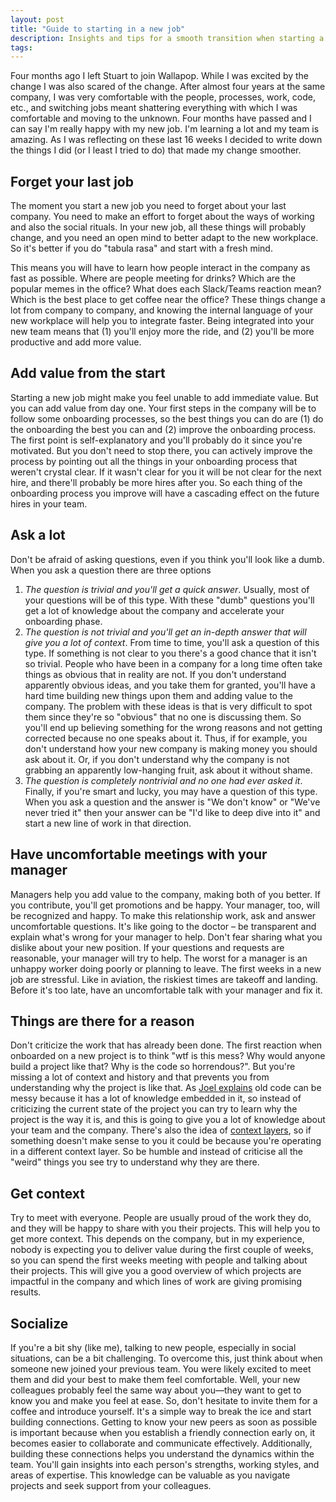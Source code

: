 ```yaml
---
layout: post
title: "Guide to starting in a new job" 
description: Insights and tips for a smooth transition when starting a new job
tags:
---
```


Four months ago I left Stuart to join Wallapop. While I was excited by the change I was also scared of the change. After almost four years at the same company, I was very comfortable with the people, processes, work, code, etc., and switching jobs meant shattering everything with which I was comfortable and moving to the unknown. Four months have passed and I can say I'm really happy with my new job. I'm learning a lot and my team is amazing. As I was reflecting on these last 16 weeks I decided to write down the things I did (or I least I tried to do) that made my change smoother. 


## Forget your last job

The moment you start a new job you need to forget about your last company. You need to make an effort to forget about the ways of working and also the social rituals. In your new job, all these things will probably change, and you need an open mind to better adapt to the new workplace. So it's better if you do "tabula rasa" and start with a fresh mind.

This means you will have to learn how people interact in the company as fast as possible. Where are people meeting for drinks? Which are the popular memes in the office? What does each Slack/Teams reaction mean? Which is the best place to get coffee near the office? These things change a lot from company to company, and knowing the internal language of your new workplace will help you to integrate faster. Being integrated into your new team means that (1) you'll enjoy more the ride, and (2) you'll be more productive and add more value.

## Add value from the start

Starting a new job might make you feel unable to add immediate value. But you can add value from day one. Your first steps in the company will be to follow some onboarding processes, so the best things you can do are (1) do the onboarding the best you can and (2) improve the onboarding process. The first point is self-explanatory and you'll probably do it since you're motivated. But you don't need to stop there, you can actively improve the process by pointing out all the things in your onboarding process that weren't crystal clear. If it wasn't clear for you it will be not clear for the next hire, and there'll probably be more hires after you. So each thing of the onboarding process you improve will have a cascading effect on the future hires in your team.


## Ask a lot

Don't be afraid of asking questions, even if you think you'll look like a dumb. When you ask a question there are three options
1. *The question is trivial and you'll get a quick answer*. Usually, most of your questions will be of this type. With these "dumb" questions you'll get a lot of knowledge about the company and accelerate your onboarding phase.
2. *The question is not trivial and you'll get an in-depth answer that will give you a lot of context*. From time to time, you'll ask a question of this type. If something is not clear to you there's a good chance that it isn't so trivial. People who have been in a company for a long time often take things as obvious that in reality are not. If you don't understand apparently obvious ideas, and you take them for granted, you'll have a hard time building new things upon them and adding value to the company. The problem with these ideas is that is very difficult to spot them since they're so "obvious" that no one is discussing them. So you'll end up believing something for the wrong reasons and not getting corrected because no one speaks about it. Thus, if for example, you don't understand how your new company is making money you should ask about it. Or, if you don't understand why the company is not grabbing an apparently low-hanging fruit, ask about it without shame. 
3. *The question is completely nontrivial and no one had ever asked it*. Finally, if you're smart and lucky, you may have a question of this type. When you ask a question and the answer is "We don't know" or "We've never tried it" then your answer can be "I'd like to deep dive into it" and start a new line of work in that direction.


## Have uncomfortable meetings with your manager

Managers help you add value to the company, making both of you better. If you contribute, you'll get promotions and be happy. Your manager, too, will be recognized and happy. To make this relationship work, ask and answer uncomfortable questions. It's like going to the doctor – be transparent and explain what's wrong for your manager to help. Don't fear sharing what you dislike about your new position. If your questions and requests are reasonable, your manager will try to help. The worst for a manager is an unhappy worker doing poorly or planning to leave. The first weeks in a new job are stressful. Like in aviation, the riskiest times are takeoff and landing. Before it's too late, have an uncomfortable talk with your manager and fix it.


## Things are there for a reason

Don't criticize the work that has already been done. The first reaction when onboarded on a new project is to think "wtf is this mess? Why would anyone build a project like that? Why is the code so horrendous?". But you're missing a lot of context and history and that prevents you from understanding why the project is like that. As [Joel explains](https://www.joelonsoftware.com/2000/04/06/things-you-should-never-do-part-i/) old code can be messy because it has a lot of knowledge embedded in it, so instead of criticizing the current state of the project you can try to learn why the project is the way it is, and this is going to give you a lot of knowledge about your team and the company. There's also the idea of [context layers](https://lethain.com/layers-of-context/), so if something doesn't make sense to you it could be because you're operating in a different context layer. So be humble and instead of criticise all the "weird" things you see try to understand why they are there.

## Get context

Try to meet with everyone. People are usually proud of the work they do, and they will be happy to share with you their projects. This will help you to get more context. This depends on the company, but in my experience, nobody is expecting you to deliver value during the first couple of weeks, so you can spend the first weeks meeting with people and talking about their projects. This will give you a good overview of which projects are impactful in the company and which lines of work are giving promising results.

## Socialize

If you're a bit shy (like me), talking to new people, especially in social situations, can be a bit challenging. To overcome this, just think about when someone new joined your previous team. You were likely excited to meet them and did your best to make them feel comfortable. Well, your new colleagues probably feel the same way about you—they want to get to know you and make you feel at ease. So, don't hesitate to invite them for a coffee and introduce yourself. It's a simple way to break the ice and start building connections. Getting to know your new peers as soon as possible is important because when you establish a friendly connection early on, it becomes easier to collaborate and communicate effectively. Additionally, building these connections helps you understand the dynamics within the team. You'll gain insights into each person's strengths, working styles, and areas of expertise. This knowledge can be valuable as you navigate projects and seek support from your colleagues.
